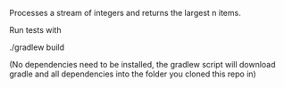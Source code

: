 Processes a stream of integers and returns the largest n items.

Run tests with 

./gradlew build

(No dependencies need to be installed, the gradlew script will download gradle and all dependencies into the folder you cloned this repo in)
